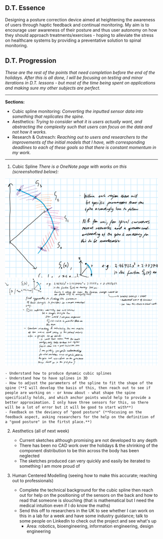 ## D.T. Essence
Designing a posture correction device aimed at heightening the awareness of users through haptic feedback and continual monitoring. My aim is to encourage user awareness of their posture and thus user autonomy on how they should approach treatments/exercises - hoping to alleviate the stress on healthcare systems by providing a preventative solution to spinal monitoring. 

## D.T. Progression 
*These are the rest of the points that need completion before the end of the holidays. After this is all done, I will be focusing on testing and minor iterations in D.T. lessons - but most of the time being spent on applications and making sure my other subjects are perfect.*

--------------

**Sections:**
- Cubic spline monitoring: *Converting the inputted sensor data into something that replicates the spine.*
- Aesthetics: *Trying to consider what it is users actually want, and abstracting the complexity such that users can focus on the data and not how it works.*
- Research & Outreach: *Reaching out to users and researchers to the improvements of the initial models that I have, with corresponding deadlines to each of these goals so that there is constant momentum in my work.*

--------------

1. Cubic Spline
*There is a OneNote page with works on this (screenshotted below):*


![alt text](image.png)
![alt text](image-1.png)

    - Understand how to produce dynamic cubic splines 
    - Understand how to have splines in 3D
    - How to adjust the parameters of the spline to fit the shape of the spine (**I will develop the basis of this, then reach out to see if people are working on - or know about - what shape the spine specifically holds, and which anchor points would help to provide a better approximation. I only have three sensors for this, so there will be a lot of error but it will be good to start with**)
    - Feedback on the deviancy of "good posture" (**Focusing on the feedback aspect, asking researchers for the help on the definition of a "good posture" in the firtst place.**)

2. Aesthetics (all of next week)
    - Current sketches although promising are not developed to any depth
    - There has been no CAD work over the holidays & the shrinking of the component distribution to be thin across the body has been neglected
    - The sketches produced can very quickly and easily be iterated to something I am more proud of

3. Human Centered Modelling (seeing how to make this accurate; reaching out to professionals)
    - Complete the technical background for the cubic spline then reach out for help on the positioning of the sensors on the back and how to read that someone is slouching (that is mathematical but I need the medical intuition even if I do know the maths)
    - Send this off to researchers in the UK to see whether I can work on this in a lab for a week and have some industry guidance; talk to some people on LinkedIn to check out the project and see what's up
        - Area: robotics, bioengineering, information engineering, design engineering